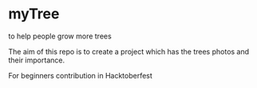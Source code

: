 # myTree
to help people grow more trees

The aim of this repo is to create a project which has the trees photos and their importance.

For beginners contribution in Hacktoberfest
